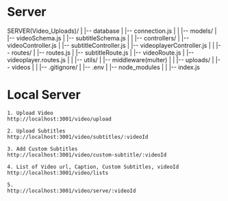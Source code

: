 # Server

SERVER(Video_Uploads)/
|
|-- database
|   |-- connection.js
|
|
|-- models/
|   |-- videoSchema.js
|   |-- subtitleSchema.js
|
|
|-- controllers/
|   |-- videoController.js
|   |-- subtitleController.js
|   |-- videoplayerController.js
|
|
|-- routes/
|   |-- routes.js
|           |-- subtitleRoute.js
|           |-- videoRoute.js
|           |-- videoplayer.routes.js
|
|
|-- utils/
|     |-- middleware(multer)
|
|
|-- uploads/
|        |-- videos
|
|
|-- .gitignore/
|       |-- .env
|       |-- node_modules
|
|
|-- index.js


# Local Server
```
1. Upload Video
http://localhost:3001/video/upload

```
```
2. Upload Subtitles
http://localhost:3001/video/subtitles/:videoId

```

```
3. Add Custom Subtitles
http://localhost:3001/video/custom-subtitle/:videoId

```

```
4. List of Video url, Caption, Custom Subtitles, videoId
http://localhost:3001/video/lists

```
```
5. 
http://localhost:3001/video/serve/:videoId

```
